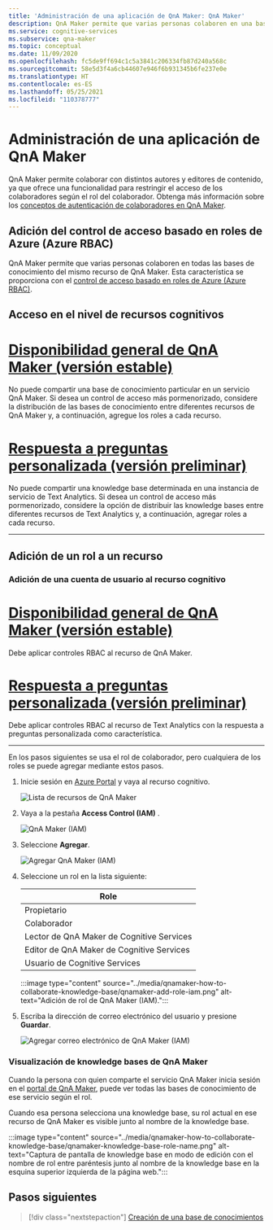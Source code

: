 ```yaml
---
title: 'Administración de una aplicación de QnA Maker: QnA Maker'
description: QnA Maker permite que varias personas colaboren en una base de conocimiento. QnA Maker ofrece la capacidad de mejorar la calidad de la base de conocimiento con el aprendizaje activo. Es posible revisar, aceptar o rechazar y agregar sin quitar ni cambiar las preguntas existentes.
ms.service: cognitive-services
ms.subservice: qna-maker
ms.topic: conceptual
ms.date: 11/09/2020
ms.openlocfilehash: fc5de9ff694c1c5a3841c206334fb87d240a568c
ms.sourcegitcommit: 58e5d3f4a6cb44607e946f6b931345b6fe237e0e
ms.translationtype: HT
ms.contentlocale: es-ES
ms.lasthandoff: 05/25/2021
ms.locfileid: "110378777"
---
```

# <a name="manage-qna-maker-app"></a>Administración de una aplicación de QnA Maker

QnA Maker permite colaborar con distintos autores y editores de contenido, ya que ofrece una funcionalidad para restringir el acceso de los colaboradores según el rol del colaborador.
Obtenga más información sobre los [conceptos de autenticación de colaboradores en QnA Maker](../Concepts/role-based-access-control.md).

## <a name="add-azure-role-based-access-control-azure-rbac"></a>Adición del control de acceso basado en roles de Azure (Azure RBAC)

QnA Maker permite que varias personas colaboren en todas las bases de conocimiento del mismo recurso de QnA Maker. Esta característica se proporciona con el [control de acceso basado en roles de Azure (Azure RBAC)](../../../role-based-access-control/role-assignments-portal.md).

## <a name="access-at-the-cognitive-resource-level"></a>Acceso en el nivel de recursos cognitivos

# <a name="qna-maker-ga-stable-release"></a>[Disponibilidad general de QnA Maker (versión estable)](#tab/v1)

No puede compartir una base de conocimiento particular en un servicio QnA Maker. Si desea un control de acceso más pormenorizado, considere la distribución de las bases de conocimiento entre diferentes recursos de QnA Maker y, a continuación, agregue los roles a cada recurso.

# <a name="custom-question-answering-preview-release"></a>[Respuesta a preguntas personalizada (versión preliminar)](#tab/v2)

No puede compartir una knowledge base determinada en una instancia de servicio de Text Analytics. Si desea un control de acceso más pormenorizado, considere la opción de distribuir las knowledge bases entre diferentes recursos de Text Analytics y, a continuación, agregar roles a cada recurso.

---

## <a name="add-a-role-to-a-resource"></a>Adición de un rol a un recurso

### <a name="add-a-user-account-to-the-cognitive-resource"></a>Adición de una cuenta de usuario al recurso cognitivo

# <a name="qna-maker-ga-stable-release"></a>[Disponibilidad general de QnA Maker (versión estable)](#tab/v1)

Debe aplicar controles RBAC al recurso de QnA Maker.

# <a name="custom-question-answering-preview-release"></a>[Respuesta a preguntas personalizada (versión preliminar)](#tab/v2)

Debe aplicar controles RBAC al recurso de Text Analytics con la respuesta a preguntas personalizada como característica.

---

En los pasos siguientes se usa el rol de colaborador, pero cualquiera de los roles se puede agregar mediante estos pasos.

1. Inicie sesión en [Azure Portal](https://portal.azure.com/) y vaya al recurso cognitivo.

    ![Lista de recursos de QnA Maker](../media/qnamaker-how-to-collaborate-knowledge-base/qnamaker-resource-list.png)

1. Vaya a la pestaña **Access Control (IAM)** .

    ![QnA Maker (IAM)](../media/qnamaker-how-to-collaborate-knowledge-base/qnamaker-iam.png)

1. Seleccione **Agregar**.

    ![Agregar QnA Maker (IAM)](../media/qnamaker-how-to-collaborate-knowledge-base/qnamaker-iam-add.png)

1. Seleccione un rol en la lista siguiente:

    |Role|
    |--|
    |Propietario|
    |Colaborador|
    |Lector de QnA Maker de Cognitive Services|
    |Editor de QnA Maker de Cognitive Services|
    |Usuario de Cognitive Services|

    :::image type="content" source="../media/qnamaker-how-to-collaborate-knowledge-base/qnamaker-add-role-iam.png" alt-text="Adición de rol de QnA Maker (IAM).":::

1. Escriba la dirección de correo electrónico del usuario y presione **Guardar**.

    ![Agregar correo electrónico de QnA Maker (IAM)](../media/qnamaker-how-to-collaborate-knowledge-base/qnamaker-iam-add-email.png)

### <a name="view-qna-maker-knowledge-bases"></a>Visualización de knowledge bases de QnA Maker

Cuando la persona con quien comparte el servicio QnA Maker inicia sesión en el [portal de QnA Maker](https://qnamaker.ai), puede ver todas las bases de conocimiento de ese servicio según el rol.

Cuando esa persona selecciona una knowledge base, su rol actual en ese recurso de QnA Maker es visible junto al nombre de la knowledge base.

:::image type="content" source="../media/qnamaker-how-to-collaborate-knowledge-base/qnamaker-knowledge-base-role-name.png" alt-text="Captura de pantalla de knowledge base en modo de edición con el nombre de rol entre paréntesis junto al nombre de la knowledge base en la esquina superior izquierda de la página web.":::

## <a name="next-steps"></a>Pasos siguientes

> [!div class="nextstepaction"]
> [Creación de una base de conocimientos](./manage-knowledge-bases.md)
